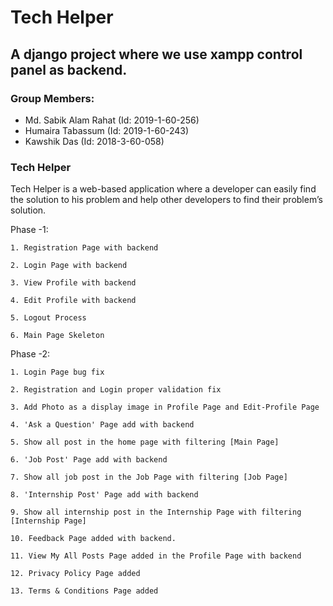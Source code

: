 # Tech Helper 

## A django project where we use xampp control panel as backend.

### Group Members:
- Md. Sabik Alam Rahat (Id: 2019-1-60-256)
- Humaira Tabassum (Id: 2019-1-60-243)
- Kawshik Das (Id: 2018-3-60-058)


### Tech Helper
Tech Helper is a web-based application where a developer can easily find the solution to his problem and help other developers to find their problem’s solution. 


Phase -1:
	
	1. Registration Page with backend

	2. Login Page with backend

	3. View Profile with backend

	4. Edit Profile with backend

	5. Logout Process

	6. Main Page Skeleton


Phase -2:

	1. Login Page bug fix

	2. Registration and Login proper validation fix

	3. Add Photo as a display image in Profile Page and Edit-Profile Page

	4. 'Ask a Question' Page add with backend

	5. Show all post in the home page with filtering [Main Page]

	6. 'Job Post' Page add with backend

	7. Show all job post in the Job Page with filtering [Job Page]

	8. 'Internship Post' Page add with backend

	9. Show all internship post in the Internship Page with filtering [Internship Page]

	10. Feedback Page added with backend.

	11. View My All Posts Page added in the Profile Page with backend

	12. Privacy Policy Page added

	13. Terms & Conditions Page added

	